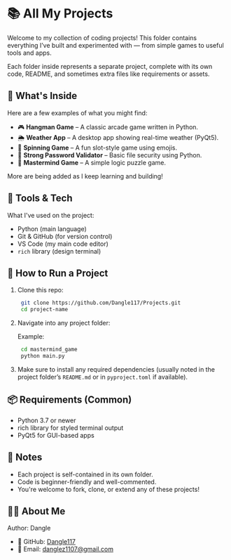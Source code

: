 # 📚 All My Projects

Welcome to my collection of coding projects! This folder contains everything I’ve built and experimented with — from simple games to useful tools and apps.

Each folder inside represents a separate project, complete with its own code, README, and sometimes extra files like requirements or assets.

## 🔎 What's Inside

Here are a few examples of what you might find:

- 🎮 **Hangman Game** – A classic arcade game written in Python.
- 🌦️ **Weather App** – A desktop app showing real-time weather (PyQt5).
- 🎰 **Spinning Game** – A fun slot-style game using emojis.
- 🔐 **Strong Password Validator** – Basic file security using Python.
- 🧠 **Mastermind Game** – A simple logic puzzle game.

More are being added as I keep learning and building!

## 🧰 Tools & Tech

What I've used on the project:

- Python (main language)
- Git & GitHub (for version control)
- VS Code (my main code editor)
- `rich` library (design terminal)

## 🏁 How to Run a Project

1. Clone this repo:
   ```bash
    git clone https://github.com/Dangle117/Projects.git
    cd project-name
   ```

2. Navigate into any project folder:

    Example:
   ```bash
    cd mastermind_game
    python main.py
   ```

3. Make sure to install any required dependencies (usually noted in the project folder’s `README.md` or in `pyproject.toml` if available).

## 📦 Requirements (Common)

- Python 3.7 or newer
- rich library for styled terminal output
- PyQt5 for GUI-based apps

## 📌 Notes

- Each project is self-contained in its own folder.
- Code is beginner-friendly and well-commented.
- You're welcome to fork, clone, or extend any of these projects!

## 🙋‍♂️ About Me
Author: Dangle
- 🔗 GitHub: [Dangle117](https://github.com/Dangle117)
- 📧 Email: danglez1107@gmail.com